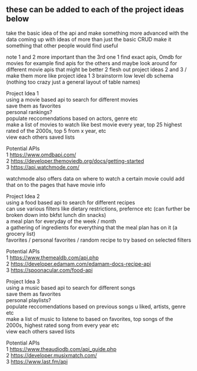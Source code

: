 <!-- # Project Ideas

In this file (but not restricted to), you can use to get used to working on this repository and jot down project ideas to easily be shared with your mentors and to keep the history of! -->

these can be added to each of the project ideas below 
-----------------------------------------------------

take the basic idea of the api and make something more advanced with the data
coming up with ideas of more than just the basic CRUD
make it something that other people would find useful

note 1 and 2 more important than the 3rd one 
1 find exact apis, Omdb for movies for example find apis for the others and maybe look around for different movie apis that might be better
2 flesh out project ideas 2 and 3 / make them more like project idea 1
3 brainstorm low level db schema (nothing too crazy just a general layout of table names)

Project Idea 1\
using a movie based api to search for different movies\
save them as favorites\
personal rankings?\
populate reccomendations based on actors, genre etc\
make a list of movies to watch like best movie every year, top 25 highest rated of the 2000s, top 5 from x year, etc\
view each others saved lists

Potential APIs\
1 https://www.omdbapi.com/ \
2 https://developer.themoviedb.org/docs/getting-started \
3 https://api.watchmode.com/

watchmode also offers data on where to watch a certain movie could add that on to the pages that have movie info

Project Idea 2\
using a food based api to search for different recipes\
can use various filters like dietary restrictions, prefernce etc (can further be broken down into bkfst lunch din snacks)\
a meal plan for everyday of the week / month \
a gathering of ingredients for everything that the meal plan has on it (a grocery list)\
favorites / personal favorites / random recipe to try based on selected filters

Potential APIs\
1 https://www.themealdb.com/api.php \
2 https://developer.edamam.com/edamam-docs-recipe-api \
3 https://spoonacular.com/food-api 

Project Idea 3\
using a music based api to search for different songs\
save them as favorites\
personal playlists?\
populate reccomendations based on previous songs u liked, artists, genre etc\
make a list of music to listene to based on favorites, top songs of the 2000s, highest rated song from every year etc\
view each others saved lists

Potential APIs\
1 https://www.theaudiodb.com/api_guide.php \
2 https://developer.musixmatch.com/ \
3 https://www.last.fm/api